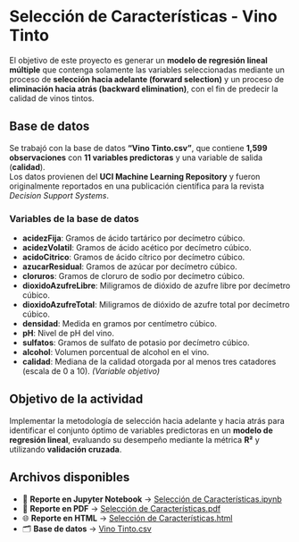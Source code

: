 # Selección de Características - Vino Tinto

El objetivo de este proyecto es generar un **modelo de regresión lineal múltiple** que contenga solamente las variables seleccionadas mediante un proceso de **selección hacia adelante (forward selection)** y un proceso de **eliminación hacia atrás (backward elimination)**, con el fin de predecir la calidad de vinos tintos.

## Base de datos

Se trabajó con la base de datos **“Vino Tinto.csv”**, que contiene **1,599 observaciones** con **11 variables predictoras** y una variable de salida (**calidad**).  
Los datos provienen del **UCI Machine Learning Repository** y fueron originalmente reportados en una publicación científica para la revista *Decision Support Systems*.

### Variables de la base de datos
- **acidezFija**: Gramos de ácido tartárico por decímetro cúbico.  
- **acidezVolatil**: Gramos de ácido acético por decímetro cúbico.  
- **acidoCitrico**: Gramos de ácido cítrico por decímetro cúbico.  
- **azucarResidual**: Gramos de azúcar por decímetro cúbico.  
- **cloruros**: Gramos de cloruro de sodio por decímetro cúbico.  
- **dioxidoAzufreLibre**: Miligramos de dióxido de azufre libre por decímetro cúbico.  
- **dioxidoAzufreTotal**: Miligramos de dióxido de azufre total por decímetro cúbico.  
- **densidad**: Medida en gramos por centímetro cúbico.  
- **pH**: Nivel de pH del vino.  
- **sulfatos**: Gramos de sulfato de potasio por decímetro cúbico.  
- **alcohol**: Volumen porcentual de alcohol en el vino.  
- **calidad**: Mediana de la calidad otorgada por al menos tres catadores (escala de 0 a 10). *(Variable objetivo)*  

## Objetivo de la actividad

Implementar la metodología de selección hacia adelante y hacia atrás para identificar el conjunto óptimo de variables predictoras en un **modelo de regresión lineal**, evaluando su desempeño mediante la métrica **R²** y utilizando **validación cruzada**.

## Archivos disponibles
- 📘 **Reporte en Jupyter Notebook** → [Selección de Características.ipynb](./Selección%20de%20Características.ipynb)  
- 📄 **Reporte en PDF** → [Selección de Características.pdf](./Selección%20de%20Características.pdf)  
- 🌐 **Reporte en HTML** → [Selección de Características.html](./Selección%20de%20Características.html)  
- 🗂️ **Base de datos** → [Vino Tinto.csv](./Vino%20Tinto.csv)  
